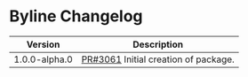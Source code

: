 # Byline Changelog

| Version       | Description |
|---------------|-------------|
| 1.0.0-alpha.0 | [PR#3061](https://github.com/bbc/psammead/pull/3061) Initial creation of package. |
